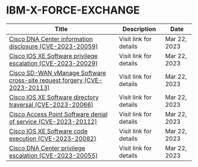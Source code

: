 

# IBM-X-FORCE-EXCHANGE

 |Title|Description|Date|
 |---|---|---|
 |[Cisco DNA Center information disclosure (CVE-2023-20059)](https://exchange.xforce.ibmcloud.com/activity/list?filter=Vulnerabilities)|Visit link for details|Mar 22, 2023|
 |[Cisco IOS XE Software privilege escalation (CVE-2023-20029)](https://exchange.xforce.ibmcloud.com/activity/list?filter=Vulnerabilities)|Visit link for details|Mar 22, 2023|
 |[Cisco SD-WAN vManage Software cross-site request forgery (CVE-2023-20113)](https://exchange.xforce.ibmcloud.com/activity/list?filter=Vulnerabilities)|Visit link for details|Mar 22, 2023|
 |[Cisco IOS XE Software directory traversal (CVE-2023-20066)](https://exchange.xforce.ibmcloud.com/activity/list?filter=Vulnerabilities)|Visit link for details|Mar 22, 2023|
 |[Cisco Access Point Software denial of service (CVE-2023-20112)](https://exchange.xforce.ibmcloud.com/activity/list?filter=Vulnerabilities)|Visit link for details|Mar 22, 2023|
 |[Cisco IOS XE Software code execution (CVE-2023-20082)](https://exchange.xforce.ibmcloud.com/activity/list?filter=Vulnerabilities)|Visit link for details|Mar 22, 2023|
 |[Cisco DNA Center privilege escalation (CVE-2023-20055)](https://exchange.xforce.ibmcloud.com/activity/list?filter=Vulnerabilities)|Visit link for details|Mar 22, 2023|
 